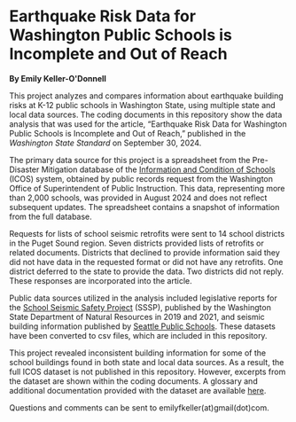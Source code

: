 <h1 class="title">Earthquake Risk Data for Washington Public Schools is Incomplete and Out of Reach</h1>

<b>By Emily Keller-O'Donnell</b>

This project analyzes and compares information about earthquake building risks at K-12 public schools in Washington State, using multiple state and local data sources. The coding documents in this repository show the data analysis that was used for the article, “Earthquake Risk Data for Washington Public Schools is Incomplete and Out of Reach,” published in the <i>Washington State Standard</i> on September 30, 2024. 

The primary data source for this project is a spreadsheet from the Pre-Disaster Mitigation database of the <a href="https://ospi.k12.wa.us/policy-funding/school-buildings-facilities/information-and-condition-schools-icos">Information and Condition of Schools</a> (ICOS) system, obtained by public records request from the Washington Office of Superintendent of Public Instruction. This data, representing more than 2,000 schools, was provided in August 2024 and does not reflect subsequent updates. The spreadsheet contains a snapshot of information from the full database. 

Requests for lists of school seismic retrofits were sent to 14 school districts in the Puget Sound region. Seven districts provided lists of retrofits or related documents. Districts that declined to provide information said they did not have data in the requested format or did not have any retrofits. One district deferred to the state to provide the data. Two districts did not reply. These responses are incorporated into the article.

Public data sources utilized in the analysis included legislative reports for the <a href="https://www.dnr.wa.gov/school-seismic-safety">School Seismic Safety Project</a> (SSSP), published by the Washington State Department of Natural Resources in 2019 and 2021, and seismic building information published by <a href="https://www.seattleschools.org/departments/capital-projects-and-planning/facilities-master-plan/seismic-information/">Seattle Public Schools</a>. These datasets have been converted to csv files, which are included in this repository.

This project revealed inconsistent building information for some of the school buildings found in both state and local data sources. As a result, the full ICOS dataset is not published in this repository. However, excerpts from the dataset are shown within the coding documents. A glossary and additional documentation provided with the dataset are available <a href="https://github.com/efkodon/seismic_school_evaluations/blob/main/icos_documentation_all.ipynb">here</a>.

Questions and comments can be sent to emilyfkeller(at)gmail(dot)com.